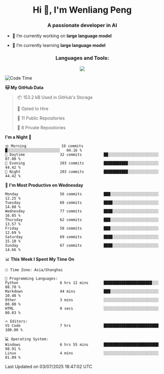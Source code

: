 <h1 align="center">Hi 👋, I'm Wenliang Peng</h1>
<h3 align="center">A passionate developer in AI</h3>

- 🔭 I’m currently working on **large language model**

- 🌱 I’m currently learning **large language model**

<!-- <h3 align="left">Connect with me:</h3> -->
<!-- <p align="left">
</p> -->

<h3 align="center">Languages and Tools:</h3>
<p align="center">
  <a href="https://skillicons.dev">
    <img src="https://skillicons.dev/icons?i=cpp,ros,docker,azure,git,linux,py,pytorch,cmake,githubactions,powershell,md&perline=6" />
  </a>
</p>


<!-- <p><img align="center" src="https://github-readme-stats.vercel.app/api/top-langs?username=bpwl0121&show_icons=true&locale=en&layout=compact" alt="bpwl0121" /></p> -->

<!-- <p><img align="center" src="https://github-readme-streak-stats.herokuapp.com/?user=bpwl0121&" alt="bpwl0121" /></p> -->

<!--START_SECTION:waka-->
![Code Time](http://img.shields.io/badge/Code%20Time-300%20hrs%2022%20mins-blue)

**🐱 My GitHub Data** 

> 📦 153.2 kB Used in GitHub's Storage 
 > 
> 💼 Opted to Hire
 > 
> 📜 11 Public Repositories 
 > 
> 🔑 8 Private Repositories 
 > 
**I'm a Night 🦉** 

```text
🌞 Morning                19 commits          █░░░░░░░░░░░░░░░░░░░░░░░░   04.16 % 
🌆 Daytime                32 commits          ██░░░░░░░░░░░░░░░░░░░░░░░   07.00 % 
🌃 Evening                203 commits         ███████████░░░░░░░░░░░░░░   44.42 % 
🌙 Night                  203 commits         ███████████░░░░░░░░░░░░░░   44.42 % 
```
📅 **I'm Most Productive on Wednesday** 

```text
Monday                   56 commits          ███░░░░░░░░░░░░░░░░░░░░░░   12.25 % 
Tuesday                  68 commits          ████░░░░░░░░░░░░░░░░░░░░░   14.88 % 
Wednesday                77 commits          ████░░░░░░░░░░░░░░░░░░░░░   16.85 % 
Thursday                 62 commits          ███░░░░░░░░░░░░░░░░░░░░░░   13.57 % 
Friday                   58 commits          ███░░░░░░░░░░░░░░░░░░░░░░   12.69 % 
Saturday                 69 commits          ████░░░░░░░░░░░░░░░░░░░░░   15.10 % 
Sunday                   67 commits          ████░░░░░░░░░░░░░░░░░░░░░   14.66 % 
```


📊 **This Week I Spent My Time On** 

```text
🕑︎ Time Zone: Asia/Shanghai

💬 Programming Languages: 
Python                   6 hrs 12 mins       ██████████████████████░░░   88.70 % 
Markdown                 44 mins             ███░░░░░░░░░░░░░░░░░░░░░░   10.48 % 
Other                    3 mins              ░░░░░░░░░░░░░░░░░░░░░░░░░   00.80 % 
HTML                     0 secs              ░░░░░░░░░░░░░░░░░░░░░░░░░   00.03 % 

🔥 Editors: 
VS Code                  7 hrs               █████████████████████████   100.00 % 

💻 Operating System: 
Windows                  6 hrs 55 mins       █████████████████████████   98.91 % 
Linux                    4 mins              ░░░░░░░░░░░░░░░░░░░░░░░░░   01.09 % 
```


 Last Updated on 03/07/2025 18:47:02 UTC
<!--END_SECTION:waka-->
